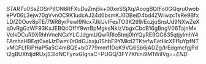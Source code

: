$START$u0SsZOSrPjtON6RFXuDuZmj5k+00xeSSjXq/AoogBQtFo0GQqru0wobePV06L3ejw70gVvnOC9K1udcAJ24d6bsmKJ0DBeiD4bd4ZWIwzcTsRe9BfxLD/Z0Oov8pTE/79iR8yrPewI9Ncx7JklJvIFesTO3K2tI9/EczjoSnsUd9NXwZeXq0vRgGzWF93KxJEBQcOffY9wrBpMgksNkIzVbgxCbcB16gBngV06TajnMxVelkDCuR9XRhhVneNGxYLCJdgmUQwRRIo5tmj0hYQyRE9GG635qtjylmhY4FAmhaH9Eqt0xelJzEwmi0r0dGJaxju1ShbF9YMkd2TKtefwEetHcXEf1uYpfNTvMCFLfRiPHaP5a5O4mBQE+bG779mmf1DoK9VQ6Sb6jADZg/IrEdgmcfgjPdt2gBUXfdjdRUxjS3ldNCFynxGlqnaC+PUGQ/3FY7Kfiini9M1WiIVg==$END$